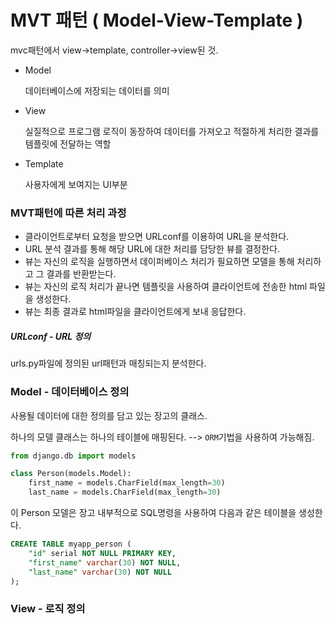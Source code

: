 # MVT 패턴 ( Model-View-Template )

mvc패턴에서 view->template, controller->view된 것.

- Model

  데이터베이스에 저장되는 데이터를 의미

- View

  실질적으로 프로그램 로직이 동장하여 데이터를 가져오고 적절하게 처리한 결과를 템플릿에 전달하는 역할

- Template

  사용자에게 보여지는 UI부분



### MVT패턴에 따른 처리 과정

- 클라이언트로부터 요청을 받으면 URLconf를 이용하여 URL을 분석한다.
- URL 분석 결과를 통해 해당 URL에 대한 처리를 담당한 뷰를 결정한다.
- 뷰는 자신의 로직을 실행하면서 데이퍼베이스 처리가 필요하면 모델을 통해 처리하고 그 결과를 반환받는다.
- 뷰는 자신의 로직 처리가 끝나면 템플릿을 사용하여 클라이언트에 전송한 html 파일을 생성한다.
- 뷰는 최종 결과로 html파일을 클라이언트에게 보내 응답한다.



##### URLconf - URL 정의

urls.py파일에 정의된 url패턴과 매칭되는지 분석한다.



### Model - 데이터베이스 정의

사용될 데이터에 대한 정의를 담고 있는 장고의 클래스.

하나의 모델 클래스는 하나의 테이블에 매핑된다. --> `ORM`기법을 사용하여 가능해짐.

```python
from django.db import models

class Person(models.Model):
    first_name = models.CharField(max_length=30)
    last_name = models.CharField(max_length=30)
```

이 Person 모델은 장고 내부적으로 SQL명령을 사용하여 다음과 같은 테이블을 생성한다.

```sql
CREATE TABLE myapp_person (
	"id" serial NOT NULL PRIMARY KEY,
	"first_name" varchar(30) NOT NULL,
	"last_name" varchar(30) NOT NULL
);
```



### View - 로직 정의

